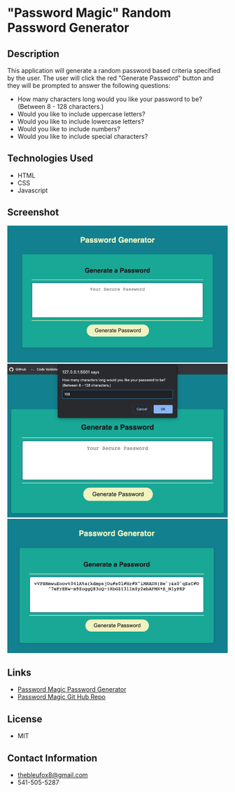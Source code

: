 # "Password Magic" Random Password Generator

## Description
This application will generate a random password based criteria specified by the user. The user will click the red "Generate Password" button and they will be prompted to answer the following questions:

* How many characters long would you like your password to be? (Between 8 - 128 characters.)
* Would you like to include uppercase letters?
* Would you like to include lowercase letters?
* Would you like to include numbers?
* Would you like to include special characters?

## Technologies Used
* HTML
* CSS 
* Javascript

## Screenshot
![Screenshot](images/password-screenshot1.png)
![Screenshot](images/password-screenshot2.png)
![Screenshot](images/password-screenshot3.png)

## Links
* [Password Magic Password Generator](https://bleufox.github.io/PasswordMagic/)
* [Password Magic Git Hub Repo](https://github.com/bleufox/PasswordMagic)

## License
* MIT

## Contact Information
* thebleufox8@gmail.com
* 541-505-5287